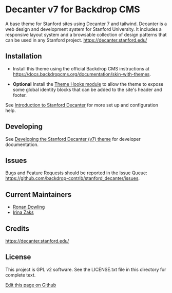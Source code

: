 Decanter v7 for Backdrop CMS
=======

A base theme for Stanford sites using Decanter 7 and tailwind. Decanter is a web design and development system for Stanford University. It includes a responsive layout system and a browsable collection of design patterns that can be used in any Stanford project.  https://decanter.stanford.edu/

Installation
------------

- Install this theme using the official Backdrop CMS instructions at
  https://docs.backdropcms.org/documentation/skin-with-themes.

- **Optional** Install the [Theme Hooks module](https://github.com/ronan/theme_hooks) to allow the theme to expose some global identity blocks that can be added to the site's header and footer.

See [Introduction to Stanford Decanter](docs/intro.md) for more set up and configuration help.

Developing
----------

See [Developing the Stanford Decanter (v7) theme](docs/development.md) for developer documentation.

Issues
------

Bugs and Feature Requests should be reported in the Issue Queue:
https://github.com/backdrop-contrib/stanford_decanter/issues.


Current Maintainers
-------------------

- [Ronan Dowling](https://github.com/ronan)
- [Irina Zaks](https://github.com/irinaz)


Credits
-------

https://decanter.stanford.edu/


License
-------
This project is GPL v2 software.
See the LICENSE.txt file in this directory for complete text.

[Edit this page on Github](https://github.com/backdrop-contrib/stanford_decanter/edit/main/README.md)

